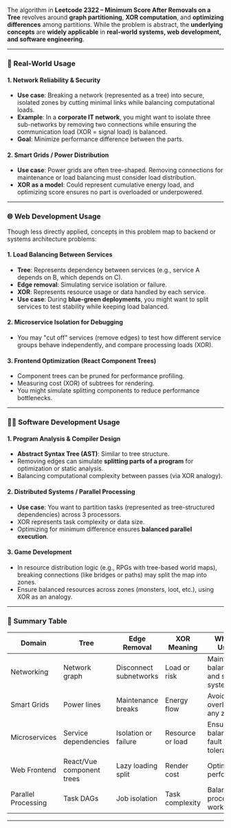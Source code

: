 The algorithm in **Leetcode 2322 – Minimum Score After Removals on a Tree** revolves around **graph partitioning**, **XOR computation**, and **optimizing differences** among partitions. While the problem is abstract, the **underlying concepts** are **widely applicable** in **real-world systems, web development, and software engineering**.

---

### 🧠 Real-World Usage

#### 1. **Network Reliability & Security**

* **Use case**: Breaking a network (represented as a tree) into secure, isolated zones by cutting minimal links while balancing computational loads.
* **Example**: In a **corporate IT network**, you might want to isolate three sub-networks by removing two connections while ensuring the communication load (XOR = signal load) is balanced.
* **Goal**: Minimize performance difference between the parts.

#### 2. **Smart Grids / Power Distribution**

* **Use case**: Power grids are often tree-shaped. Removing connections for maintenance or load balancing must consider load distribution.
* **XOR as a model**: Could represent cumulative energy load, and optimizing score ensures no part is overloaded or underpowered.

---

### 🌐 Web Development Usage

Though less directly applied, concepts in this problem map to backend or systems architecture problems:

#### 1. **Load Balancing Between Services**

* **Tree**: Represents dependency between services (e.g., service A depends on B, which depends on C).
* **Edge removal**: Simulating service isolation or failure.
* **XOR**: Represents resource usage or data handled by each service.
* **Use case**: During **blue-green deployments**, you might want to split services to test stability while keeping load balanced.

#### 2. **Microservice Isolation for Debugging**

* You may "cut off" services (remove edges) to test how different service groups behave independently, and compare processing loads (XOR).

#### 3. **Frontend Optimization (React Component Trees)**

* Component trees can be pruned for performance profiling.
* Measuring cost (XOR) of subtrees for rendering.
* You might simulate splitting components to reduce performance bottlenecks.

---

### 🧑‍💻 Software Development Usage

#### 1. **Program Analysis & Compiler Design**

* **Abstract Syntax Tree (AST)**: Similar to tree structure.
* Removing edges can simulate **splitting parts of a program** for optimization or static analysis.
* Balancing computational complexity between passes (via XOR analogy).

#### 2. **Distributed Systems / Parallel Processing**

* **Use case**: You want to partition tasks (represented as tree-structured dependencies) across 3 processors.
* XOR represents task complexity or data size.
* Optimizing for minimum difference ensures **balanced parallel execution**.

#### 3. **Game Development**

* In resource distribution logic (e.g., RPGs with tree-based world maps), breaking connections (like bridges or paths) may split the map into zones.
* Ensure balanced resources across zones (monsters, loot, etc.), using XOR as an analogy.

---

### 🔁 Summary Table

| Domain              | Tree                      | Edge Removal           | XOR Meaning      | Why It's Useful                         |
| ------------------- | ------------------------- | ---------------------- | ---------------- | --------------------------------------- |
| Networking          | Network graph             | Disconnect subnetworks | Load or risk     | Maintain balanced and secure systems    |
| Smart Grids         | Power lines               | Maintenance breaks     | Energy flow      | Avoid overload in any zone              |
| Microservices       | Service dependencies      | Isolation or failure   | Resource or load | Ensure load balance and fault tolerance |
| Web Frontend        | React/Vue component trees | Lazy loading split     | Render cost      | Optimize performance                    |
| Parallel Processing | Task DAGs                 | Job isolation          | Task complexity  | Balance processor workloads             |

---

